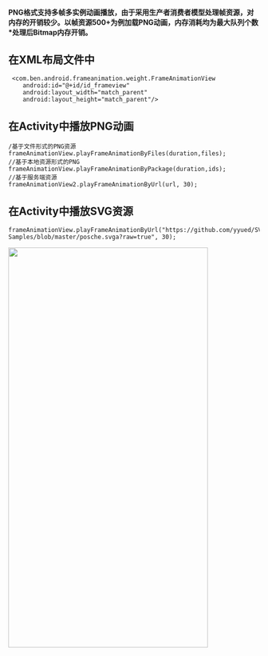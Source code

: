 #### PNG格式支持多帧多实例动画播放，由于采用生产者消费者模型处理帧资源，对内存的开销较少。以帧资源500+为例加载PNG动画，内存消耗均为最大队列个数*处理后Bitmap内存开销。

## 在XML布局文件中
```
 <com.ben.android.frameanimation.weight.FrameAnimationView
    android:id="@+id/id_frameview"
    android:layout_width="match_parent"
    android:layout_height="match_parent"/>
```
## 在Activity中播放PNG动画
```
/基于文件形式的PNG资源
frameAnimationView.playFrameAnimationByFiles(duration,files);
//基于本地资源形式的PNG
frameAnimationView.playFrameAnimationByPackage(duration,ids);
//基于服务端资源
frameAnimationView2.playFrameAnimationByUrl(url, 30);
```
## 在Activity中播放SVG资源
```
frameAnimationView.playFrameAnimationByUrl("https://github.com/yyued/SVGA-Samples/blob/master/posche.svga?raw=true", 30);
```

<img src="./preview.gif" width="400px" height="800px" />
